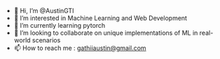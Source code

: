 - 👋 Hi, I’m @AustinGTI
- 👀 I’m interested in Machine Learning and Web Development
- 🌱 I’m currently learning pytorch 
- 💞️ I’m looking to collaborate on unique implementations of ML in real-world scenarios
- 📫 How to reach me : gathiiaustin@gmail.com

<!---
AustinGTI/AustinGTI is a ✨ special ✨ repository because its `README.md` (this file) appears on your GitHub profile.
You can click the Preview link to take a look at your changes.
--->
